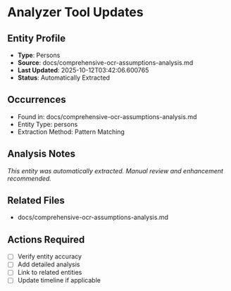 # Analyzer Tool Updates

## Entity Profile
- **Type**: Persons
- **Source**: docs/comprehensive-ocr-assumptions-analysis.md
- **Last Updated**: 2025-10-12T03:42:06.600765
- **Status**: Automatically Extracted

## Occurrences
- Found in: docs/comprehensive-ocr-assumptions-analysis.md
- Entity Type: persons
- Extraction Method: Pattern Matching

## Analysis Notes
*This entity was automatically extracted. Manual review and enhancement recommended.*

## Related Files
- docs/comprehensive-ocr-assumptions-analysis.md

## Actions Required
- [ ] Verify entity accuracy
- [ ] Add detailed analysis
- [ ] Link to related entities
- [ ] Update timeline if applicable
